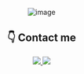 <div align = 'center'>
  
![image](https://user-images.githubusercontent.com/58665661/209759428-8ce8f6c7-6b90-42ca-95bf-b674af90c4b5.png)

</div>


<div align = 'center'>

<h2>👇 Contact me</h2>
  <p/>
<p>
<a href="https://ddhun.tistory.com/" target="_blank">
<img src="https://img.shields.io/badge/Blog-09B3AF?style=flat-square&logo=Storyblok&logoColor=white"/>
</a>
<a href="mailto:qltkd5959@gmail.com"><img src="https://img.shields.io/badge/Gmail-d14836?style=flat-square&logo=Gmail&logoColor=white"/></a>
  
</div>    
</div>
